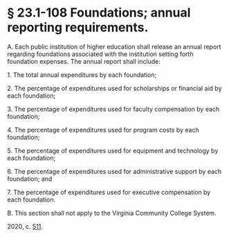 # § 23.1-108 Foundations; annual reporting requirements.

<p>A. Each public institution of higher education shall release an annual report regarding foundations associated with the institution setting forth foundation expenses. The annual report shall include:</p><p>1. The total annual expenditures by each foundation;</p><p>2. The percentage of expenditures used for scholarships or financial aid by each foundation;</p><p>3. The percentage of expenditures used for faculty compensation by each foundation;</p><p>4. The percentage of expenditures used for program costs by each foundation;</p><p>5. The percentage of expenditures used for equipment and technology by each foundation;</p><p>6. The percentage of expenditures used for administrative support by each foundation; and</p><p>7. The percentage of expenditures used for executive compensation by each foundation.</p><p>B. This section shall not apply to the Virginia Community College System.</p><p>2020, c. <a href='http://lis.virginia.gov/cgi-bin/legp604.exe?201+ful+CHAP0511'>511</a>.</p>